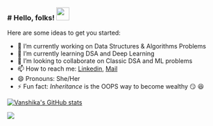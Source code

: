 ### # Hello, folks! <img src="https://raw.githubusercontent.com/MartinHeinz/MartinHeinz/master/wave.gif" width="30px">


Here are some ideas to get you started:

- 🔭 I’m currently working on Data Structures & Algorithms Problems
- 🌱 I’m currently learning DSA and Deep Learning
- 👯 I’m looking to collaborate on Classic DSA and ML problems
- 📫 How to reach me: [Linkedin](https://www.linkedin.com/in/sharmavanshika/), [Mail](vanshikasharma@jklu.edu.in)
- 😄 Pronouns: She/Her
- ⚡ Fun fact: *Inheritance* is the OOPS way to become wealthy 😏 😆

[![Vanshika's GitHub stats](https://github-readme-stats.vercel.app/api?username=sVanshika&show_icons=true&theme=cobalt)](https://github.com/sVanshika/github-readme-stats)


![](https://img.shields.io/badge/<Code>-<C++>-informational?style=flat&logo=<C++>&logoColor=white&color=2bbc8a)


